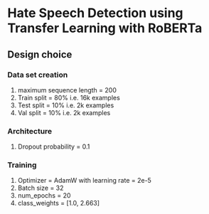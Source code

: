 # Hate Speech Detection using Transfer Learning with RoBERTa

## Design choice 

### Data set creation
1. maximum sequence length = 200
2. Train split = 80% i.e. 16k examples
3. Test split = 10% i.e. 2k examples
4. Val split = 10% i.e. 2k examples


### Architecture 
1. Dropout probability = 0.1


### Training 
1. Optimizer = AdamW with learning rate = 2e-5
2. Batch size = 32
3. num_epochs = 20
4. class_weights = [1.0, 2.663]
